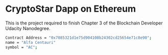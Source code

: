 # CryptoStar Dapp on Ethereum

This is the project required to finish Chapter 3 of the Blockchain Developer Udacity Nanodegree.

```bash
Contract Address = "0x7085321d1e75d904108b24302cd25654e71c8e90";
name = "Alfa Centauri"
symbol = "AC";
```
